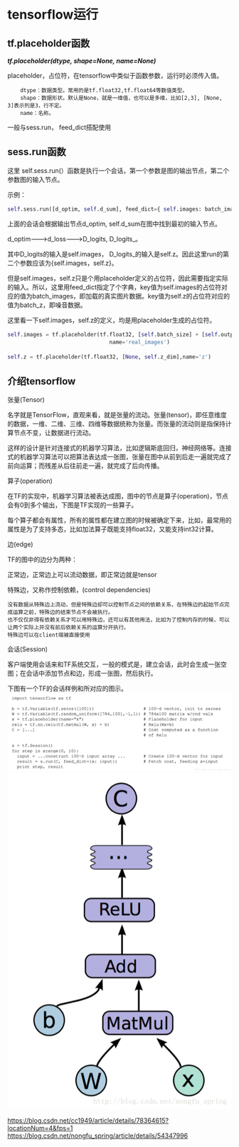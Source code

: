 # tensorflow运行
## tf.placeholder函数
***tf.placeholder(dtype, shape=None, name=None)***

placeholder，占位符，在tensorflow中类似于函数参数，运行时必须传入值。
```
    dtype：数据类型。常用的是tf.float32,tf.float64等数值类型。
    shape：数据形状。默认是None，就是一维值，也可以是多维，比如[2,3], [None, 3]表示列是3，行不定。
    name：名称。
```
一般与sess.run， feed_dict搭配使用
## sess.run函数
这里 self.sess.run(）函数是执行一个会话，第一个参数是图的输出节点，第二个参数图的输入节点。

示例：
```python
self.sess.run([d_optim, self.d_sum], feed_dict={ self.images: batch_images, self.z: batch_z })，
```

上面的会话会根据输出节点d_optim, self.d_sum在图中找到最初的输入节点。

d_optim———>d_loss——->D_logits, D_logits_。

其中D_logits的输入是self.images， D_logits_的输入是self.z。因此这里run的第二个参数应该为{self.images，self.z}。

但是self.images，self.z只是个用placeholder定义的占位符，因此需要指定实际的输入。所以，这里用feed_dict指定了个字典，key值为self.images的占位符对应的值为batch_images，即加载的真实图片数据。key值为self.z的占位符对应的值为batch_z，即噪音数据。

这里看一下self.images，self.z的定义，均是用placeholder生成的占位符。
```python
self.images = tf.placeholder(tf.float32, [self.batch_size] + [self.output_size, self.output_size, self.c_dim],
                                name='real_images')

self.z = tf.placeholder(tf.float32, [None, self.z_dim],name='z') 
```
## 介绍tensorflow

张量(Tensor)

名字就是TensorFlow，直观来看，就是张量的流动。张量(tensor)，即任意维度的数据，一维、二维、三维、四维等数据统称为张量。而张量的流动则是指保持计算节点不变，让数据进行流动。

这样的设计是针对连接式的机器学习算法，比如逻辑斯底回归，神经网络等。连接式的机器学习算法可以把算法表达成一张图，张量在图中从前到后走一遍就完成了前向运算；而残差从后往前走一遍，就完成了后向传播。

算子(operation)

在TF的实现中，机器学习算法被表达成图，图中的节点是算子(operation)，节点会有0到多个输出，下图是TF实现的一些算子。

每个算子都会有属性，所有的属性都在建立图的时候被确定下来，比如，最常用的属性是为了支持多态，比如加法算子既能支持float32，又能支持int32计算。

边(edge)

TF的图中的边分为两种：

正常边，正常边上可以流动数据，即正常边就是tensor

特殊边，又称作控制依赖，(control dependencies)

    没有数据从特殊边上流动，但是特殊边却可以控制节点之间的依赖关系，在特殊边的起始节点完成运算之前，特殊边的结束节点不会被执行。
    也不仅仅非得有依赖关系才可以用特殊边，还可以有其他用法，比如为了控制内存的时候，可以让两个实际上并没有前后依赖关系的运算分开执行。
    特殊边可以在client端被直接使用

会话(Session)

客户端使用会话来和TF系统交互，一般的模式是，建立会话，此时会生成一张空图；在会话中添加节点和边，形成一张图，然后执行。

下图有一个TF的会话样例和所对应的图示。
![](pics/sess_run_1.png) 
![](pics/sess_run_2.png) 

https://blog.csdn.net/cc1949/article/details/78364615?locationNum=4&fps=1
https://blog.csdn.net/nongfu_spring/article/details/54347996

